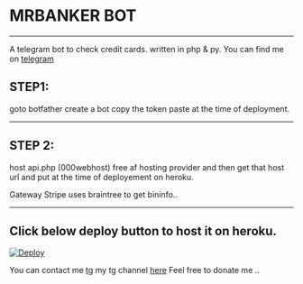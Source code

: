 # MRBANKER BOT
___
A telegram bot to check credit cards. written in php & py.
You can find me on [telegram](https://telegram.me/MrBankerBot)

## STEP1:
goto botfather create a bot copy the token paste at the time of deployment.
___
## STEP 2:
host api.php (000webhost) free af hosting provider and then get that host url and put at the time of deployement on heroku.

Gateway Stripe uses braintree to get bininfo..
___

## Click below deploy button to host it on heroku.
[![Deploy](https://www.herokucdn.com/deploy/button.svg)](https://heroku.com/deploy)

You can contact me [tg](https://telegram.me/nitin181) my tg channel [here](https://telegram.me/binverse)
Feel free to donate me ..
